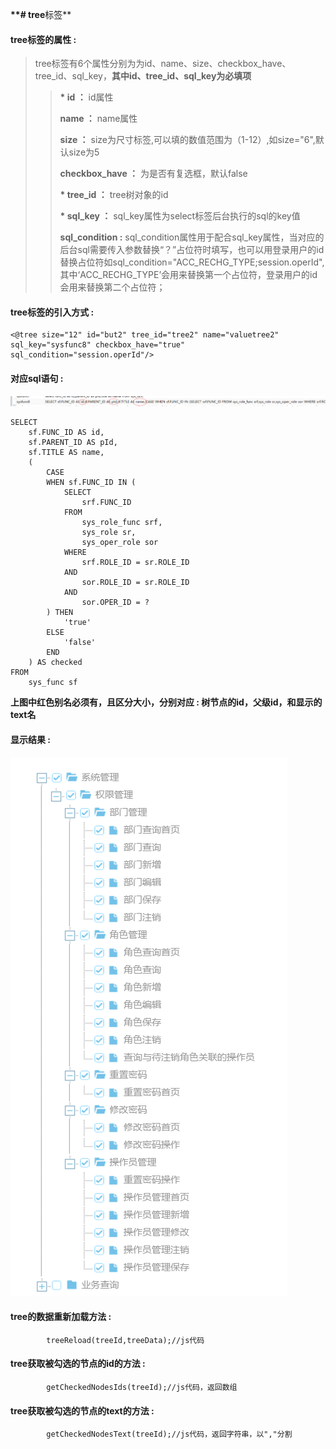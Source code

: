 **\*\*\# tree**标签\*\*

#### tree**标签的属性 :**

> tree标签有6个属性分别为为id、name、size、checkbox\_have、tree\_id、sql\_key，**其中id、tree\_id、sql\_key为必填项**
>
> > **\* id ：** id属性
> >
> > **name ：** name属性
> >
> > **size ：** size为尺寸标签,可以填的数值范围为（1-12）,如size="6",默认size为5
> >
> > **checkbox\_have ：** 为是否有复选框，默认false
> >
> > **\* tree\_id ：** tree树对象的id
> >
> > **\* sql\_key ：** sql\_key属性为select标签后台执行的sql的key值
> >
> > **sql\_condition :** sql\_condition属性用于配合sql\_key属性，当对应的后台sql需要传入参数替换“？”占位符时填写，也可以用登录用户的id替换占位符如sql\_condition="ACC\_RECHG\_TYPE;session.operId",其中‘ACC\_RECHG\_TYPE’会用来替换第一个占位符，登录用户的id会用来替换第二个占位符；

#### tree标签的引入方式 :

```
<@tree size="12" id="but2" tree_id="tree2" name="valuetree2" sql_key="sysfunc8" checkbox_have="true" sql_condition="session.operId"/>
```

#### 对应sql语句 :

![](/assets/tree_sql.png)

```
SELECT
    sf.FUNC_ID AS id,
    sf.PARENT_ID AS pId,
    sf.TITLE AS name,
    (
        CASE
        WHEN sf.FUNC_ID IN (
            SELECT
                srf.FUNC_ID
            FROM
                sys_role_func srf,
                sys_role sr,
                sys_oper_role sor
            WHERE
                srf.ROLE_ID = sr.ROLE_ID
            AND     
                sor.ROLE_ID = sr.ROLE_ID
            AND      
                sor.OPER_ID = ?
        ) THEN
            'true'
        ELSE
            'false'
        END
    ) AS checked
FROM
    sys_func sf
```

**上图中红色别名必须有，且区分大小，分别对应 : 树节点的id，父级id，和显示的text名**

#### 显示结果 :

![](/assets/tree.png)

#### tree的数据重新加载方法 :

```
        treeReload(treeId,treeData);//js代码
```

#### tree获取被勾选的节点的id的方法 :

```
        getCheckedNodesIds(treeId);//js代码，返回数组
```

#### tree获取被勾选的节点的text的方法 :

```
        getCheckedNodesText(treeId);//js代码，返回字符串，以","分割
```



